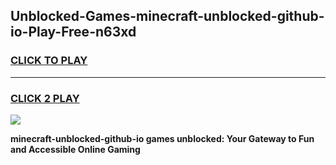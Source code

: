 
## Unblocked-Games-minecraft-unblocked-github-io-Play-Free-n63xd
<h3>
<a href="https://premium76.site?title=minecraft-unblocked-github-io&ref=18A1">CLICK TO PLAY</a></h3>
<hr>

<h3>
<a href="https://premium76.site?title=minecraft-unblocked-github-io&ref=18A1">CLICK 2 PLAY</a>
  
</h3>

<a href="https://premium76.site?title=minecraft-unblocked-github-io&ref=18A1"><img src="https://clearcache.store/games.png"></a>


**minecraft-unblocked-github-io games unblocked: Your Gateway to Fun and Accessible Online Gaming**
